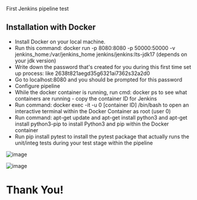 First Jenkins pipeline test

## Installation with Docker
- Install Docker on your local machine.
- Run this command: docker run -p 8080:8080 -p 50000:50000 -v jenkins_home:/var/jenkins_home jenkins/jenkins:lts-jdk17 (depends on your jdk version)
- Write down the password that's created for you during this first time set up process: like 2638t821aegd35g6321ai7362s32a2d0
- Go to localhost:8080 and you should be prompted for this password
- Configure pipeline
- While the docker container is running, run cmd: docker ps to see what containers are running - copy the container ID for Jenkins
- Run command: docker exec -it -u 0 [container ID] /bin/bash to open an interactive terminal within the Docker Container as root (user 0)
- Run command: apt-get update and apt-get install python3 and apt-get install python3-pip to install Python3 and pip within the Docker container
- Run pip install pytest to install the pytest package that actually runs the unit/integ tests during your test stage within the pipeline

  
![image](https://github.com/user-attachments/assets/53ad66d2-267f-4780-acca-97ebb0a093d3)

![image](https://github.com/user-attachments/assets/fe4d95e4-4842-470e-800e-b6217b660b1a)




# Thank You!
